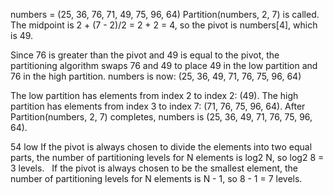 numbers = (25, 36, 76, 71, 49, 75, 96, 64)
Partition(numbers, 2, 7) is called.
The midpoint is 2 + (7 - 2)/2 = 2 + 2 = 4, so the pivot is numbers[4], which is 49.
 
Since 76 is greater than the pivot and 49 is equal to the pivot, the partitioning algorithm swaps 76 and 49 to place 49 in the low partition and 76 in the high partition.
numbers is now: (25, 36, 49, 71, 76, 75, 96, 64)
 
The low partition has elements from index 2 to index 2: (49).
The high partition has elements from index 3 to index 7: (71, 76, 75, 96, 64).
After Partition(numbers, 2, 7) completes, numbers is (25, 36, 49, 71, 76, 75, 96, 64).


54 low
If the pivot is always chosen to divide the elements into two equal parts, the number of partitioning levels for N elements is log2 N, so log2 8 = 3 levels.   If the pivot is always chosen to be the smallest element, the number of partitioning levels for N elements is N - 1, so 8 - 1 = 7 levels.